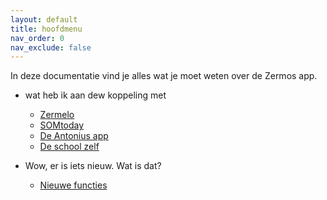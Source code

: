 ```yaml
---
layout: default
title: hoofdmenu
nav_order: 0
nav_exclude: false
---
```


In deze documentatie vind je alles wat je moet weten over de Zermos app.

- wat heb ik aan dew koppeling met
  - [Zermelo](koppelingen#zermelo)
  - [SOMtoday](koppelingen#somtoday)
  - [De Antonius app](koppelingen#de-antonius-app)
  - [De school zelf](koppelingen#antonius)

- Wow, er is iets nieuw. Wat is dat?
  - [Nieuwe functies](nieuwe%20functies)